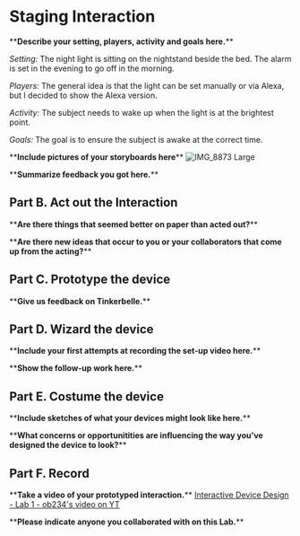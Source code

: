 


# Staging Interaction

\*\***Describe your setting, players, activity and goals here.**\*\*

*Setting:* The night light is sitting on the nightstand beside the bed. The alarm is set in the evening to go off in the morning. 

*Players:* The general idea is that the light can be set manually or via Alexa, but I decided to show the Alexa version. 

*Activity:* The subject needs to wake up when the light is at the brightest point. 

*Goals:* The goal is to ensure the subject is awake at the correct time. 

\*\***Include pictures of your storyboards here**\*\*
![IMG_8873 Large](https://user-images.githubusercontent.com/112089774/187347717-c3ad8f26-9cda-4411-9508-bde1983c95c4.jpeg)

\*\***Summarize feedback you got here.**\*\*



## Part B. Act out the Interaction

\*\***Are there things that seemed better on paper than acted out?**\*\*


\*\***Are there new ideas that occur to you or your collaborators that come up from the acting?**\*\*


## Part C. Prototype the device

\*\***Give us feedback on Tinkerbelle.**\*\*


## Part D. Wizard the device

\*\***Include your first attempts at recording the set-up video here.**\*\*

\*\***Show the follow-up work here.**\*\*


## Part E. Costume the device

\*\***Include sketches of what your devices might look like here.**\*\*

\*\***What concerns or opportunitities are influencing the way you've designed the device to look?**\*\*


## Part F. Record

\*\***Take a video of your prototyped interaction.**\*\*
[Interactive Device Design - Lab 1 - ob234's video on YT](https://youtu.be/YrcTHVjylYI)


\*\***Please indicate anyone you collaborated with on this Lab.**\*\*


